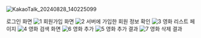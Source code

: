 ![KakaoTalk_20240828_140225099](https://github.com/user-attachments/assets/1450ac3c-aa11-4e9e-84b9-102374793c33)

로그인 화면 
![1](https://github.com/user-attachments/assets/7043558c-ea2f-4bb6-af0c-2c553acb02af)
회원가입 화면
![2](https://github.com/user-attachments/assets/1d4d533f-34c1-4c3e-b8ae-8017a73bc3c9)
서버에 가입한 회원 정보 확인
![3](https://github.com/user-attachments/assets/4062099e-9e0b-490a-b867-b04ca7a1733b)
영화 리스트 페이지
![4](https://github.com/user-attachments/assets/90f8b1fd-e3d0-4eaa-a163-c84f5f918cd6)
영화 검색 화면
![6](https://github.com/user-attachments/assets/e50eda45-8182-475a-9910-a0f2cde7e548)
영화 추가
![5](https://github.com/user-attachments/assets/79d305fb-da7a-4942-8050-d73c91521cd7)
영화 추가 결과 
![7](https://github.com/user-attachments/assets/e04e8063-33e8-4a85-9077-32b617d0c240)
영화 삭제 결과



